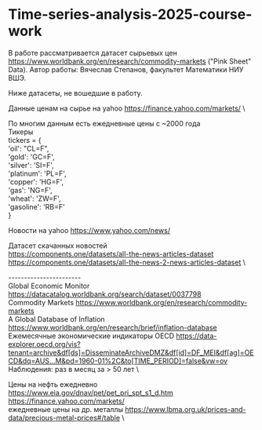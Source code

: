 # Time-series-analysis-2025-course-work

В работе рассматривается датасет сырьевых цен https://www.worldbank.org/en/research/commodity-markets ("Pink Sheet" Data).
Автор работы: Вячеслав Степанов, факультет Математики НИУ ВШЭ.

Ниже датасеты, не вошедшие в работу.

Данные ценам на сырье на yahoo https://finance.yahoo.com/markets/ \

По многим данным есть ежедневные цены с ~2000 года \
Тикеры \
tickers = { \
    'oil': "CL=F", \
    'gold': 'GC=F', \
    'silver': 'SI=F', \
    'platinum': 'PL=F', \
    'copper': 'HG=F', \
    'gas': 'NG=F', \
    'wheat': 'ZW=F', \
    'gasoline': 'RB=F' \
} 

Новости на yahoo https://www.yahoo.com/news/

Датасет скачанных новостей \
https://components.one/datasets/all-the-news-articles-dataset \
https://components.one/datasets/all-the-news-2-news-articles-dataset \

-----------------------\
Global Economic Monitor https://datacatalog.worldbank.org/search/dataset/0037798 \
Commodity Markets https://www.worldbank.org/en/research/commodity-markets \
A Global Database of Inflation https://www.worldbank.org/en/research/brief/inflation-database \
Ежемесячные экономические индикаторы OECD https://data-explorer.oecd.org/vis?tenant=archive&df[ds]=DisseminateArchiveDMZ&df[id]=DF_MEI&df[ag]=OECD&dq=AUS...M&pd=1960-01%2C&to[TIME_PERIOD]=false&vw=ov \
Наблюдения: раз в месяц за > 50 лет \

Цены на нефть ежедневно https://www.eia.gov/dnav/pet/pet_pri_spt_s1_d.htm \
https://finance.yahoo.com/markets/ \
ежедневные цены на др. металлы https://www.lbma.org.uk/prices-and-data/precious-metal-prices#/table \
